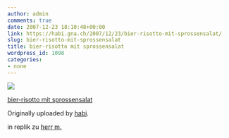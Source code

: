 ```yaml
---
author: admin
comments: true
date: 2007-12-23 18:10:48+00:00
link: https://habi.gna.ch/2007/12/23/bier-risotto-mit-sprossensalat/
slug: bier-risotto-mit-sprossensalat
title: bier-risotto mit sprossensalat
wordpress_id: 1098
categories:
- none
---
```



 [![](https://static.flickr.com/2166/2130756245_f65521d9a7_m.jpg)](https://www.flickr.com/photos/habi/2130756245/)
   

 
  [bier-risotto mit sprossensalat](https://www.flickr.com/photos/habi/2130756245/)
    

  Originally uploaded by [habi](https://www.flickr.com/people/habi/).
 



in replik zu [herr m.](http://bloxxs.ch/?p=1275)  

  

